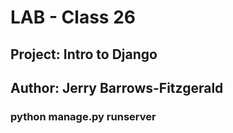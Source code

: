 # LAB - Class 26

## Project: Intro to Django

## Author: Jerry Barrows-Fitzgerald

### python manage.py runserver